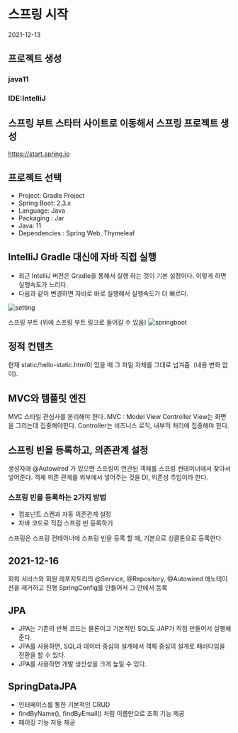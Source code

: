# 스프링 시작
2021-12-13

## 프로젝트 생성
### java11
### IDE:IntelliJ

## 스프링 부트 스타터 사이트로 이동해서 스프링 프로젝트 생성
https://start.spring.io

## 프로젝트 선택
- Project: Gradle Project
- Spring Boot: 2.3.x
- Language: Java
- Packaging : Jar
- Java: 11
- Dependencies : Spring Web, Thymeleaf

## IntelliJ Gradle 대신에 자바 직접 실행
- 최근 IntelliJ 버전은 Gradle을 통해서 실행 하는 것이 기본 설정이다. 이렇게 하면 실행속도가 느리다. 
- 다음과 같이 변경하면 자바로 바로 실행해서 실행속도가 더 빠르다.

![setting](https://user-images.githubusercontent.com/33935620/145812896-6396e888-f6dd-4aa7-9df4-3f9bd479eebc.PNG)

스프링 부트 (위에 스프링 부트 링크로 들어갈 수 있음)
![springboot](https://user-images.githubusercontent.com/33935620/145813641-eed3f189-9656-4041-9bf8-9f7746cd426b.PNG)

## 정적 컨텐츠

현재 static/hello-static.html이 있을 때
그 파일 자체를 그대로 넘겨줌. (내용 변화 없이).

## MVC와 템플릿 엔진
MVC 스타일
관심사를 분리해야 한다.
MVC : Model View Controller
View는 화면을 그리는데 집중해야한다.
Controller는 비즈니스 로직, 내부적 처리에 집중해야 한다.

## 스프링 빈을 등록하고, 의존관계 설정
생성자에 @Autowired 가 있으면 스프링이 연관된 객체를 스프링 컨테이너에서 찾아서 넣어준다.
객체 의존 관계를 외부에서 넣어주는 것을 DI, 의존성 주입이라 한다.

### 스프링 빈을 등록하는 2가지 방법
- 컴포넌트 스캔과 자동 의존관계 설정
- 자바 코드로 직접 스프링 빈 등록하기

스프링은 스프링 컨테이너에 스프링 빈을 등록 할 때, 기본으로 싱클톤으로 등록한다.

## 2021-12-16
회워 서비스와 회원 레포지토리의 @Service, @Repository, @Autowired 애노테이션을 제거하고 진행
SpringConfig를 만들어서 그 안에서 등록

## JPA
- JPA는 기존의 반복 코드는 물론이고 기본적인 SQL도 JAP가 직접 만들어서 실행해준다.
- JPA를 사용하면, SQL과 데이터 중심의 설계에서 객체 중심의 설계로 패러다임을 전환을 할 수 있다.
- JPA를 사용하면 개발 생산성을 크게 높일 수 있다. 

## SpringDataJPA
- 인터페이스를 통한 기본적인 CRUD
- findByName(), findByEmail() 처럼 이름만으로 조회 기능 제공
- 페이징 기능 자동 제공